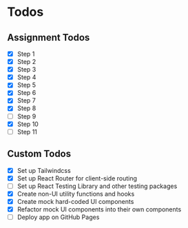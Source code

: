 # Todos

## Assignment Todos

- [x] Step 1
- [x] Step 2
- [x] Step 3
- [x] Step 4
- [x] Step 5
- [x] Step 6
- [x] Step 7
- [x] Step 8
- [ ] Step 9
- [x] Step 10
- [ ] Step 11

## Custom Todos

- [x] Set up Tailwindcss
- [x] Set up React Router for client-side routing
- [ ] Set up React Testing Library and other testing packages
- [x] Create non-UI utility functions and hooks
- [x] Create mock hard-coded UI components
- [x] Refactor mock UI components into their own components
- [ ] Deploy app on GitHub Pages
